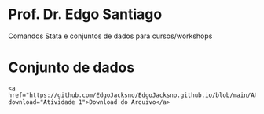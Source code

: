 # Prof. Dr. Edgo Santiago
Comandos Stata e conjuntos de dados para cursos/workshops

# Conjunto de dados

<html lang="pt-br">
<head>
      
    <a href="https://github.com/EdgoJacksno/EdgoJacksno.github.io/blob/main/Atividade%201.dta" download="Atividade 1">Download do Arquivo</a>

</body>
</html>
